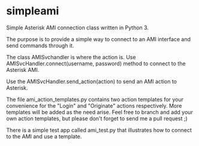 # simpleami
Simple Asterisk AMI connection class written in Python 3.

The purpose is to provide a simple way to connect to an AMI interface and send commands through it.

The class AMISvchandler is where the action is. Use AMISvcHandler.connect(username, password) method to connect to the Asterisk AMI.

Use the AMISvcHandler.send_action(action) to send an AMI action to Asterisk.

The file ami_action_templates.py contains two action templates for your convenience for the "Login" and "Originate" actions respectively. More templates will be added as the need arise. Feel free to branch and add your own action templates, but please don't forget to send me a pull request ;)

There is a simple test app called ami_test.py that illustrates how to connect to the AMI and use a template.
